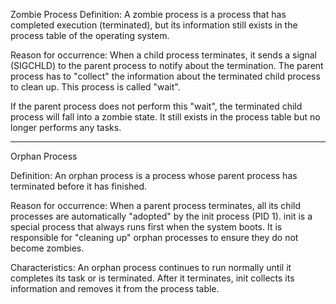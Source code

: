 Zombie Process
Definition: A zombie process is a process that has completed execution (terminated), but its information still exists in the process table of the operating system.

Reason for occurrence: When a child process terminates, it sends a signal (SIGCHLD) to the parent process to notify about the termination. The parent process has to "collect" the information about the terminated child process to clean up. This process is called "wait".

If the parent process does not perform this "wait", the terminated child process will fall into a zombie state. It still exists in the process table but no longer performs any tasks.

-----

Orphan Process

Definition: An orphan process is a process whose parent process has terminated before it has finished.

Reason for occurrence: When a parent process terminates, all its child processes are automatically "adopted" by the init process (PID 1). init is a special process that always runs first when the system boots. It is responsible for "cleaning up" orphan processes to ensure they do not become zombies.

Characteristics: An orphan process continues to run normally until it completes its task or is terminated. After it terminates, init collects its information and removes it from the process table.

